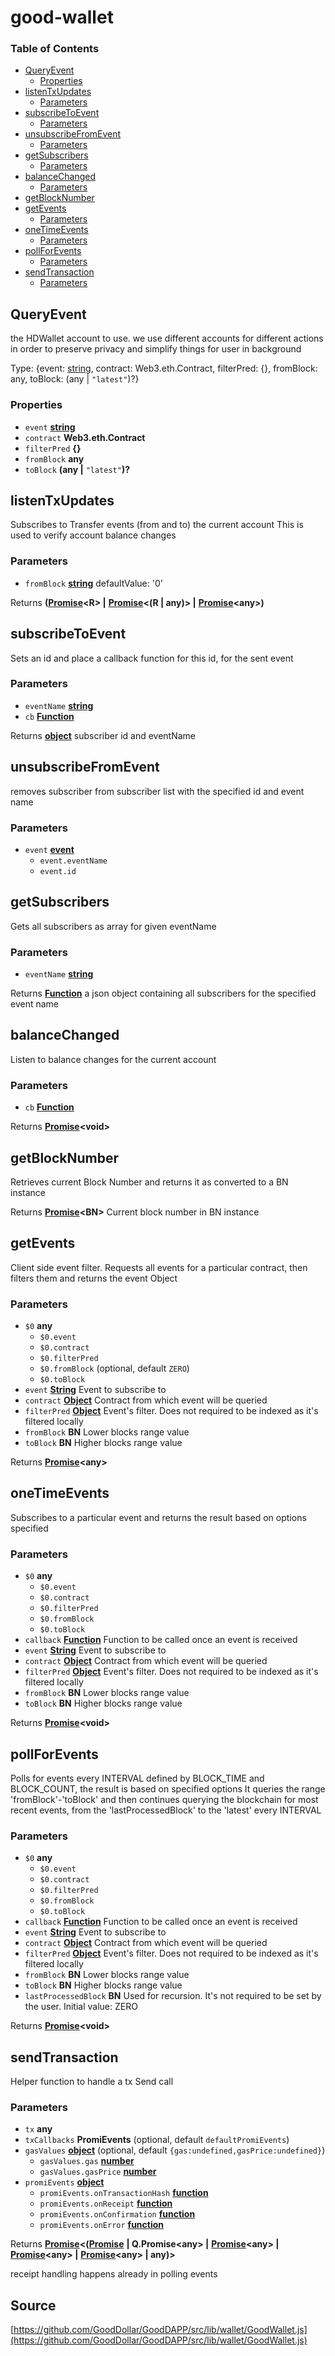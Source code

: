 # good-wallet

### Table of Contents

* [QueryEvent](good-wallet.md#queryevent)
  * [Properties](good-wallet.md#properties)
* [listenTxUpdates](good-wallet.md#listentxupdates)
  * [Parameters](good-wallet.md#parameters)
* [subscribeToEvent](good-wallet.md#subscribetoevent)
  * [Parameters](good-wallet.md#parameters-1)
* [unsubscribeFromEvent](good-wallet.md#unsubscribefromevent)
  * [Parameters](good-wallet.md#parameters-2)
* [getSubscribers](good-wallet.md#getsubscribers)
  * [Parameters](good-wallet.md#parameters-3)
* [balanceChanged](good-wallet.md#balancechanged)
  * [Parameters](good-wallet.md#parameters-4)
* [getBlockNumber](good-wallet.md#getblocknumber)
* [getEvents](good-wallet.md#getevents)
  * [Parameters](good-wallet.md#parameters-5)
* [oneTimeEvents](good-wallet.md#onetimeevents)
  * [Parameters](good-wallet.md#parameters-6)
* [pollForEvents](good-wallet.md#pollforevents)
  * [Parameters](good-wallet.md#parameters-7)
* [sendTransaction](good-wallet.md#sendtransaction)
  * [Parameters](good-wallet.md#parameters-8)

## QueryEvent

the HDWallet account to use. we use different accounts for different actions in order to preserve privacy and simplify things for user in background

Type: {event: [string](https://developer.mozilla.org/docs/Web/JavaScript/Reference/Global_Objects/String), contract: Web3.eth.Contract, filterPred: {}, fromBlock: any, toBlock: \(any \| `"latest"`\)?}

### Properties

* `event` [**string**](https://developer.mozilla.org/docs/Web/JavaScript/Reference/Global_Objects/String) 
* `contract` **Web3.eth.Contract** 
* `filterPred` **{}** 
* `fromBlock` **any** 
* `toBlock` **\(any \|** `"latest"`**\)?** 

## listenTxUpdates

Subscribes to Transfer events \(from and to\) the current account This is used to verify account balance changes

### Parameters

* `fromBlock` [**string**](https://developer.mozilla.org/docs/Web/JavaScript/Reference/Global_Objects/String) defaultValue: '0'

Returns **\(**[**Promise**](https://developer.mozilla.org/docs/Web/JavaScript/Reference/Global_Objects/Promise)**&lt;R&gt; \|** [**Promise**](https://developer.mozilla.org/docs/Web/JavaScript/Reference/Global_Objects/Promise)**&lt;\(R \| any\)&gt; \|** [**Promise**](https://developer.mozilla.org/docs/Web/JavaScript/Reference/Global_Objects/Promise)**&lt;any&gt;\)**

## subscribeToEvent

Sets an id and place a callback function for this id, for the sent event

### Parameters

* `eventName` [**string**](https://developer.mozilla.org/docs/Web/JavaScript/Reference/Global_Objects/String) 
* `cb` [**Function**](https://developer.mozilla.org/docs/Web/JavaScript/Reference/Statements/function) 

Returns [**object**](https://developer.mozilla.org/docs/Web/JavaScript/Reference/Global_Objects/Object) subscriber id and eventName

## unsubscribeFromEvent

removes subscriber from subscriber list with the specified id and event name

### Parameters

* `event` [**event**](https://developer.mozilla.org/docs/Web/API/Event) 
  * `event.eventName`  
  * `event.id`  

## getSubscribers

Gets all subscribers as array for given eventName

### Parameters

* `eventName` [**string**](https://developer.mozilla.org/docs/Web/JavaScript/Reference/Global_Objects/String) 

Returns [**Function**](https://developer.mozilla.org/docs/Web/JavaScript/Reference/Statements/function) a json object containing all subscribers for the specified event name

## balanceChanged

Listen to balance changes for the current account

### Parameters

* `cb` [**Function**](https://developer.mozilla.org/docs/Web/JavaScript/Reference/Statements/function) 

Returns [**Promise**](https://developer.mozilla.org/docs/Web/JavaScript/Reference/Global_Objects/Promise)**&lt;void&gt;**

## getBlockNumber

Retrieves current Block Number and returns it as converted to a BN instance

Returns [**Promise**](https://developer.mozilla.org/docs/Web/JavaScript/Reference/Global_Objects/Promise)**&lt;BN&gt;** Current block number in BN instance

## getEvents

Client side event filter. Requests all events for a particular contract, then filters them and returns the event Object

### Parameters

* `$0` **any** 
  * `$0.event`  
  * `$0.contract`  
  * `$0.filterPred`  
  * `$0.fromBlock`   \(optional, default `ZERO`\)
  * `$0.toBlock`  
* `event` [**String**](https://developer.mozilla.org/docs/Web/JavaScript/Reference/Global_Objects/String) Event to subscribe to
* `contract` [**Object**](https://developer.mozilla.org/docs/Web/JavaScript/Reference/Global_Objects/Object) Contract from which event will be queried
* `filterPred` [**Object**](https://developer.mozilla.org/docs/Web/JavaScript/Reference/Global_Objects/Object) Event's filter. Does not required to be indexed as it's filtered locally
* `fromBlock` **BN** Lower blocks range value
* `toBlock` **BN** Higher blocks range value

Returns [**Promise**](https://developer.mozilla.org/docs/Web/JavaScript/Reference/Global_Objects/Promise)**&lt;any&gt;**

## oneTimeEvents

Subscribes to a particular event and returns the result based on options specified

### Parameters

* `$0` **any** 
  * `$0.event`  
  * `$0.contract`  
  * `$0.filterPred`  
  * `$0.fromBlock`  
  * `$0.toBlock`  
* `callback` [**Function**](https://developer.mozilla.org/docs/Web/JavaScript/Reference/Statements/function) Function to be called once an event is received
* `event` [**String**](https://developer.mozilla.org/docs/Web/JavaScript/Reference/Global_Objects/String) Event to subscribe to
* `contract` [**Object**](https://developer.mozilla.org/docs/Web/JavaScript/Reference/Global_Objects/Object) Contract from which event will be queried
* `filterPred` [**Object**](https://developer.mozilla.org/docs/Web/JavaScript/Reference/Global_Objects/Object) Event's filter. Does not required to be indexed as it's filtered locally
* `fromBlock` **BN** Lower blocks range value
* `toBlock` **BN** Higher blocks range value

Returns [**Promise**](https://developer.mozilla.org/docs/Web/JavaScript/Reference/Global_Objects/Promise)**&lt;void&gt;**

## pollForEvents

Polls for events every INTERVAL defined by BLOCK\_TIME and BLOCK\_COUNT, the result is based on specified options It queries the range 'fromBlock'-'toBlock' and then continues querying the blockchain for most recent events, from the 'lastProcessedBlock' to the 'latest' every INTERVAL

### Parameters

* `$0` **any** 
  * `$0.event`  
  * `$0.contract`  
  * `$0.filterPred`  
  * `$0.fromBlock`  
  * `$0.toBlock`  
* `callback` [**Function**](https://developer.mozilla.org/docs/Web/JavaScript/Reference/Statements/function) Function to be called once an event is received
* `event` [**String**](https://developer.mozilla.org/docs/Web/JavaScript/Reference/Global_Objects/String) Event to subscribe to
* `contract` [**Object**](https://developer.mozilla.org/docs/Web/JavaScript/Reference/Global_Objects/Object) Contract from which event will be queried
* `filterPred` [**Object**](https://developer.mozilla.org/docs/Web/JavaScript/Reference/Global_Objects/Object) Event's filter. Does not required to be indexed as it's filtered locally
* `fromBlock` **BN** Lower blocks range value
* `toBlock` **BN** Higher blocks range value
* `lastProcessedBlock` **BN** Used for recursion. It's not required to be set by the user. Initial value: ZERO

Returns [**Promise**](https://developer.mozilla.org/docs/Web/JavaScript/Reference/Global_Objects/Promise)**&lt;void&gt;**

## sendTransaction

Helper function to handle a tx Send call

### Parameters

* `tx` **any** 
* `txCallbacks` **PromiEvents**  \(optional, default `defaultPromiEvents`\)
* `gasValues` [**object**](https://developer.mozilla.org/docs/Web/JavaScript/Reference/Global_Objects/Object)  \(optional, default `{gas:undefined,gasPrice:undefined}`\)
  * `gasValues.gas` [**number**](https://developer.mozilla.org/docs/Web/JavaScript/Reference/Global_Objects/Number) 
  * `gasValues.gasPrice` [**number**](https://developer.mozilla.org/docs/Web/JavaScript/Reference/Global_Objects/Number) 
* `promiEvents` [**object**](https://developer.mozilla.org/docs/Web/JavaScript/Reference/Global_Objects/Object) 
  * `promiEvents.onTransactionHash` [**function**](https://developer.mozilla.org/docs/Web/JavaScript/Reference/Statements/function) 
  * `promiEvents.onReceipt` [**function**](https://developer.mozilla.org/docs/Web/JavaScript/Reference/Statements/function) 
  * `promiEvents.onConfirmation` [**function**](https://developer.mozilla.org/docs/Web/JavaScript/Reference/Statements/function) 
  * `promiEvents.onError` [**function**](https://developer.mozilla.org/docs/Web/JavaScript/Reference/Statements/function) 

Returns [**Promise**](https://developer.mozilla.org/docs/Web/JavaScript/Reference/Global_Objects/Promise)**&lt;\(**[**Promise**](https://developer.mozilla.org/docs/Web/JavaScript/Reference/Global_Objects/Promise) **\| Q.Promise&lt;any&gt; \|** [**Promise**](https://developer.mozilla.org/docs/Web/JavaScript/Reference/Global_Objects/Promise)**&lt;any&gt; \|** [**Promise**](https://developer.mozilla.org/docs/Web/JavaScript/Reference/Global_Objects/Promise)**&lt;any&gt; \|** [**Promise**](https://developer.mozilla.org/docs/Web/JavaScript/Reference/Global_Objects/Promise)**&lt;any&gt; \| any\)&gt;**

receipt handling happens already in polling events

## Source

[https://github.com/GoodDollar/GoodDAPP/src/lib/wallet/GoodWallet.js](https://github.com/GoodDollar/GoodDAPP/src/lib/wallet/GoodWallet.js)

